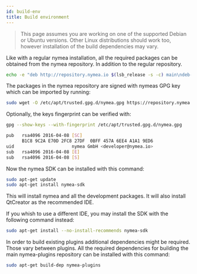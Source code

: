 ```yaml
---
id: build-env
title: Build environment
---
```


>This page assumes you are working on one of the supported Debian or Ubuntu versions. Other Linux distributions should work too, however installation of the build dependencies may vary.

Like with a regular nymea installation, all the required packages can be obtained from the nymea repository. In addition to the
regular repository.


```bash
echo -e "deb http://repository.nymea.io $(lsb_release -s -c) main\ndeb-src http://repository.nymea.io $(lsb_release -s -c) main" | sudo tee /etc/apt/sources.list.d/nymea.list
```

The packages in the nymea repository are signed with nymeas GPG key which can be imported by running:

```bash
sudo wget -O /etc/apt/trusted.gpg.d/nymea.gpg https://repository.nymea.io/nymea.gpg
```

Optionally, the keys fingerprint can be verified with:
```bash
gpg --show-keys --with-fingerprint /etc/apt/trusted.gpg.d/nymea.gpg
```

```bash
pub   rsa4096 2016-04-08 [SC]
      B1C8 9C2A E70D 2FC8 27DF  0BFF 457A 6EE4 A1A1 9ED6
uid                      nymea GmbH <developer@nymea.io>
sub   rsa4096 2016-04-08 [E]
sub   rsa4096 2016-04-08 [S]
```

Now the nymea SDK can be installed with this command:

```bash
sudo apt-get update
sudo apt-get install nymea-sdk
```

This will install nymea and all the development packages. It will also install QtCreator as the recommended IDE.

If you whish to use a different IDE, you may install the SDK with the following command instead:

```bash
sudo apt-get install --no-install-recommends nymea-sdk
```

In order to build existing plugins additional dependencies might be required. Those vary
between plugins. All the required dependencies for building the main nymea-plugins repository can
be installed with this command:

```bash
sudo apt-get build-dep nymea-plugins
```

